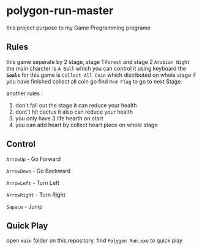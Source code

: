 # polygon-run-master
this project purpose to my Game Programming programe

## Rules
this game seperate by 2 stage, stage 1 `Forest` and stage 2 `Arabian Night`
the main charcter is `A Ball` which you can control it using keyboard
the **`Goals`** for this game is `Collect All Coin` which distributed on whole stage
if you have finished collect all coin go find `Red Flag` to go to next Stage.

another rules :
1. don't fall out the stage it can reduce your health
2. dont't hit cactus it also can reduce your health
3. you only have 3 life hearth on start
4. you can add heart by collect heart piece on whole stage

## Control
`ArrowUp` - Go Forward

`ArrowDown` - Go Backward

`ArrowLeft` - Turn Left

`ArrowRight` - Turn Right

`Sapace` - Jump

## Quick Play
open `main` folder on this repository, find `Polygon Run.exe` to quick play
